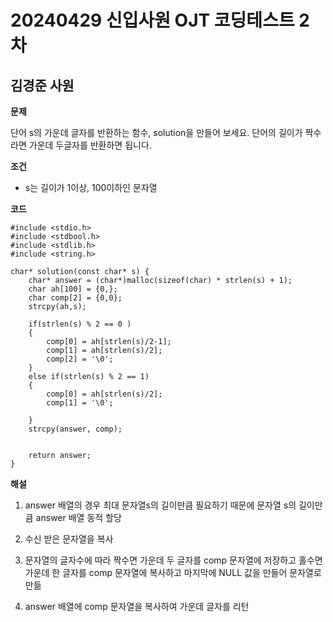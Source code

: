 # 20240429 신입사원 OJT 코딩테스트 2차

## 김경준 사원

**문제**

단어 s의 가운데 글자를 반환하는 함수, solution을 만들어 보세요. 단어의 길이가 짝수라면 가운데 두글자를 반환하면 됩니다.

**조건**

- s는 길이가 1이상, 100이하인 문자열

**코드**

```
#include <stdio.h>
#include <stdbool.h>
#include <stdlib.h>
#include <string.h>

char* solution(const char* s) {
    char* answer = (char*)malloc(sizeof(char) * strlen(s) + 1);
    char ah[100] = {0,};
    char comp[2] = {0,0};
    strcpy(ah,s);
    
    if(strlen(s) % 2 == 0 )
    {
        comp[0] = ah[strlen(s)/2-1];
        comp[1] = ah[strlen(s)/2];
        comp[2] = '\0';
    }
    else if(strlen(s) % 2 == 1) 
    {
        comp[0] = ah[strlen(s)/2];
        comp[1] = '\0';
        
    }
    strcpy(answer, comp);
    

    return answer;
}

```

**해설**

1. answer 배열의 경우 최대 문자열s의 길이만큼 필요하기 때문에 문자열 s의 길이만큼 answer 배열 동적 할당

2. 수신 받은 문자열을 복사

3. 문자열의 글자수에 따라 짝수면 가운데 두 글자를 comp 문자열에 저장하고 홀수면 가운데 한 글자를 comp 문자열에 복사하고 마지막에 NULL 값을 만들어 문자열로 만듦

4. answer 배열에 comp 문자열을 복사하여 가운데 글자를 리턴



